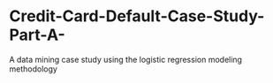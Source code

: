 # Credit-Card-Default-Case-Study-Part-A-
A data mining case study using the logistic regression modeling methodology
